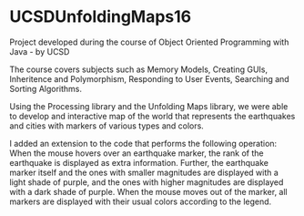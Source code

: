 # UCSDUnfoldingMaps16
Project developed during the course of Object Oriented Programming with Java - by UCSD

The course covers subjects such as Memory Models, Creating GUIs, Inheritence and Polymorphism, 
Responding to User Events, Searching and Sorting Algorithms. 

Using the Processing library and the Unfolding Maps library, we were able to develop and interactive map of the world 
that represents the earthquakes and cities with markers of various types and colors. 

I added an extension to the code that performs the following operation:
When the mouse hovers over an earthquake marker, the rank of the earthquake is displayed as extra information. 
Further, the earthquake marker itself and the ones with smaller magnitudes are displayed with a light shade of purple, 
and the ones with higher magnitudes are displayed with a dark shade of purple. When the mouse moves out of the marker, 
all markers are displayed with their usual colors according to the legend.
